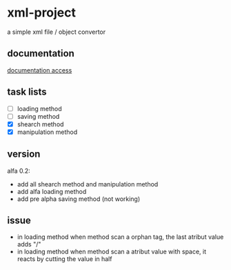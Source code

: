 # xml-project
a simple xml file / object convertor

## documentation
[documentation access](https://davidporras31.github.io/xml-project/)

## task lists
- [ ] loading method
- [ ] saving method
- [X] shearch method
- [X] manipulation method

## version
alfa 0.2:
- add all shearch method and manipulation method
- add alfa loading method
- add pre alpha saving method (not working)

## issue
- in loading method when method scan a orphan tag, the last atribut value adds "/"
- in loading method when method scan a atribut value with space, it reacts by cutting the value in half
